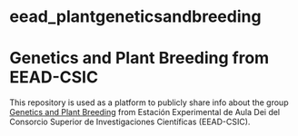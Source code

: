 # eead_plantgeneticsandbreeding

# Genetics and Plant Breeding from EEAD-CSIC

This repository is used as a platform to publicly share info about the group [Genetics and Plant Breeding](http://www.eead.csic.es/en/web/guest/research/gdmv/index;jsessionid=A106B7EBCF81B33D8D76B3932D807902)  from Estación Experimental de Aula Dei del Consorcio Superior de Investigaciones Científicas (EEAD-CSIC).


